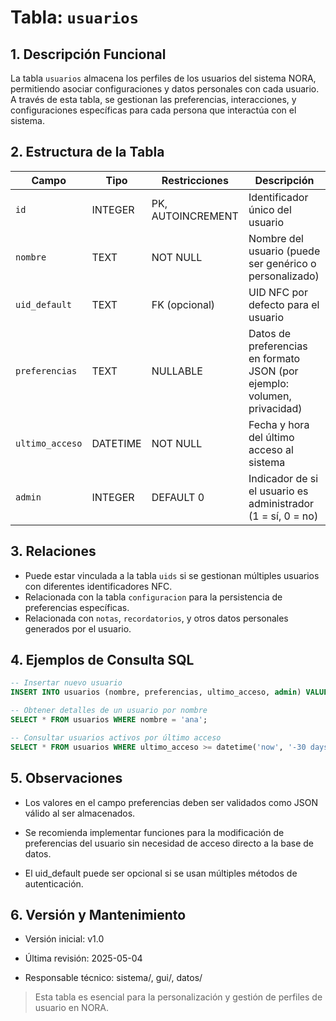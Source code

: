 # Tabla: `usuarios`

## 1. Descripción Funcional
La tabla `usuarios` almacena los perfiles de los usuarios del sistema NORA, permitiendo asociar configuraciones y datos personales con cada usuario. A través de esta tabla, se gestionan las preferencias, interacciones, y configuraciones específicas para cada persona que interactúa con el sistema.

## 2. Estructura de la Tabla
| Campo           | Tipo      | Restricciones     | Descripción                                               |
|-----------------|-----------|-------------------|-----------------------------------------------------------|
| `id`            | INTEGER   | PK, AUTOINCREMENT | Identificador único del usuario                           |
| `nombre`        | TEXT      | NOT NULL          | Nombre del usuario (puede ser genérico o personalizado)   |
| `uid_default`   | TEXT      | FK (opcional)     | UID NFC por defecto para el usuario                       |
| `preferencias`  | TEXT      | NULLABLE          | Datos de preferencias en formato JSON (por ejemplo: volumen, privacidad) |
| `ultimo_acceso` | DATETIME  | NOT NULL          | Fecha y hora del último acceso al sistema                  |
| `admin`         | INTEGER   | DEFAULT 0         | Indicador de si el usuario es administrador (1 = sí, 0 = no) |

## 3. Relaciones
- Puede estar vinculada a la tabla `uids` si se gestionan múltiples usuarios con diferentes identificadores NFC.
- Relacionada con la tabla `configuracion` para la persistencia de preferencias específicas.
- Relacionada con `notas`, `recordatorios`, y otros datos personales generados por el usuario.

## 4. Ejemplos de Consulta SQL
```sql
-- Insertar nuevo usuario
INSERT INTO usuarios (nombre, preferencias, ultimo_acceso, admin) VALUES ('ana', '{"volumen": "80", "modo_privado": "false"}', datetime('now'), 0);

-- Obtener detalles de un usuario por nombre
SELECT * FROM usuarios WHERE nombre = 'ana';

-- Consultar usuarios activos por último acceso
SELECT * FROM usuarios WHERE ultimo_acceso >= datetime('now', '-30 days');
```

## 5. Observaciones
- Los valores en el campo preferencias deben ser validados como JSON válido al ser almacenados.

- Se recomienda implementar funciones para la modificación de preferencias del usuario sin necesidad de acceso directo a la base de datos.

- El uid_default puede ser opcional si se usan múltiples métodos de autenticación.

## 6. Versión y Mantenimiento
- Versión inicial: v1.0

- Última revisión: 2025-05-04

- Responsable técnico: sistema/, gui/, datos/

> Esta tabla es esencial para la personalización y gestión de perfiles de usuario en NORA.